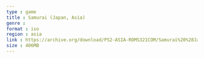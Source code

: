 ```yaml
---
type : game
title : Samurai (Japan, Asia)
genre : 
format : iso
region : asia
link : https://archive.org/download/PS2-ASIA-ROMS321COM/Samurai%20%28Japan%2C%20Asia%29.7z
size : 406MB
---
```

